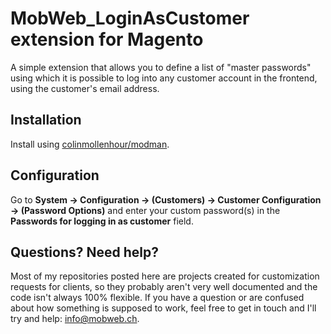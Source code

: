 # MobWeb_LoginAsCustomer extension for Magento

A simple extension that allows you to define a list of "master passwords" using which it is possible to log into any customer account in the frontend, using the customer's email address.

## Installation

Install using [colinmollenhour/modman](https://github.com/colinmollenhour/modman/).

## Configuration

Go to **System -> Configuration -> (Customers) -> Customer Configuration -> (Password Options)** and enter your custom password(s) in the **Passwords for logging in as customer** field.

## Questions? Need help?

Most of my repositories posted here are projects created for customization requests for clients, so they probably aren't very well documented and the code isn't always 100% flexible. If you have a question or are confused about how something is supposed to work, feel free to get in touch and I'll try and help: [info@mobweb.ch](mailto:info@mobweb.ch).